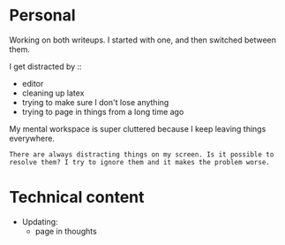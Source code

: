 # Personal
Working on both writeups. I started with one, and then switched between them. 

I get distracted by  ::
 - editor
 - cleaning up latex
 - trying to make sure I don't lose anything
 - trying to page in things from a long time ago


My mental workspace is super cluttered because I keep leaving things everywhere. 
 
	There are always distracting things on my screen. Is it possible to resolve them? I try to ignore them and it makes the problem worse. 
	

# Technical content

  * Updating:
	  * page in thoughts
  

   
